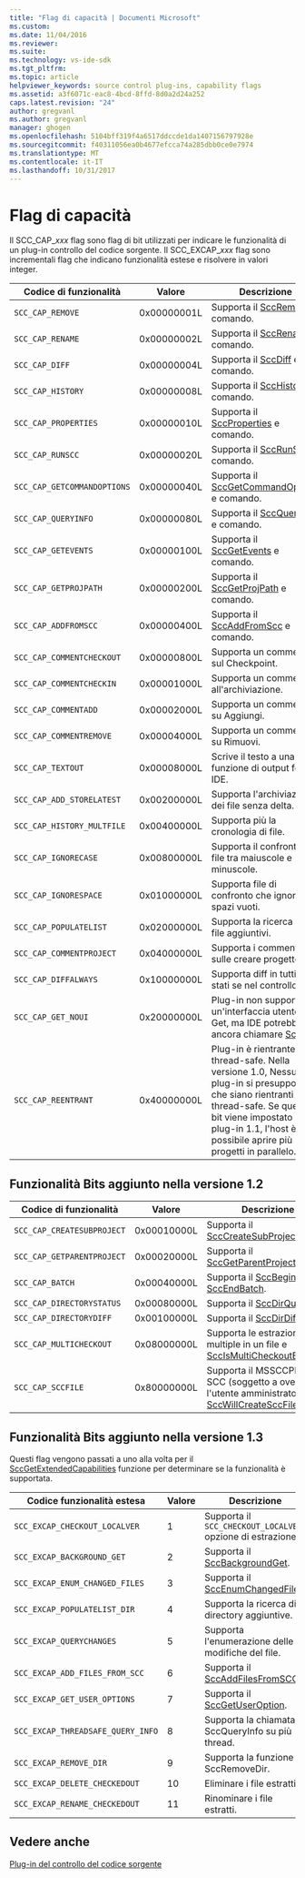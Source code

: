 ```yaml
---
title: "Flag di capacità | Documenti Microsoft"
ms.custom: 
ms.date: 11/04/2016
ms.reviewer: 
ms.suite: 
ms.technology: vs-ide-sdk
ms.tgt_pltfrm: 
ms.topic: article
helpviewer_keywords: source control plug-ins, capability flags
ms.assetid: a3f6071c-eac8-4bcd-8ffd-8d0a2d24a252
caps.latest.revision: "24"
author: gregvanl
ms.author: gregvanl
manager: ghogen
ms.openlocfilehash: 5104bff319f4a6517ddccde1da1407156797928e
ms.sourcegitcommit: f40311056ea0b4677efcca74a285dbb0ce0e7974
ms.translationtype: MT
ms.contentlocale: it-IT
ms.lasthandoff: 10/31/2017
---
```

# <a name="capability-flags"></a>Flag di capacità
Il SCC_CAP_*xxx* flag sono flag di bit utilizzati per indicare le funzionalità di un plug-in controllo del codice sorgente. Il SCC_EXCAP_*xxx* flag sono incrementali flag che indicano funzionalità estese e risolvere in valori integer.  
  
|Codice di funzionalità|Valore|Descrizione|  
|---------------------|-----------|-----------------|  
|`SCC_CAP_REMOVE`|0x00000001L|Supporta il [SccRemove](../extensibility/sccremove-function.md) e comando.|  
|`SCC_CAP_RENAME`|0x00000002L|Supporta il [SccRename](../extensibility/sccrename-function.md) e comando.|  
|`SCC_CAP_DIFF`|0x00000004L|Supporta il [SccDiff](../extensibility/sccdiff-function.md) e comando.|  
|`SCC_CAP_HISTORY`|0x00000008L|Supporta il [SccHistory](../extensibility/scchistory-function.md) e comando.|  
|`SCC_CAP_PROPERTIES`|0x00000010L|Supporta il [SccProperties](../extensibility/sccproperties-function.md) e comando.|  
|`SCC_CAP_RUNSCC`|0x00000020L|Supporta il [SccRunScc](../extensibility/sccrunscc-function.md) e comando.|  
|`SCC_CAP_GETCOMMANDOPTIONS`|0x00000040L|Supporta il [SccGetCommandOptions](../extensibility/sccgetcommandoptions-function.md) e comando.|  
|`SCC_CAP_QUERYINFO`|0x00000080L|Supporta il [SccQueryInfo](../extensibility/sccqueryinfo-function.md) e comando.|  
|`SCC_CAP_GETEVENTS`|0x00000100L|Supporta il [SccGetEvents](../extensibility/sccgetevents-function.md) e comando.|  
|`SCC_CAP_GETPROJPATH`|0x00000200L|Supporta il [SccGetProjPath](../extensibility/sccgetprojpath-function.md) e comando.|  
|`SCC_CAP_ADDFROMSCC`|0x00000400L|Supporta il [SccAddFromScc](../extensibility/sccaddfromscc-function.md) e comando.|  
|`SCC_CAP_COMMENTCHECKOUT`|0x00000800L|Supporta un commento sul Checkpoint.|  
|`SCC_CAP_COMMENTCHECKIN`|0x00001000L|Supporta un commento all'archiviazione.|  
|`SCC_CAP_COMMENTADD`|0x00002000L|Supporta un commento su Aggiungi.|  
|`SCC_CAP_COMMENTREMOVE`|0x00004000L|Supporta un commento su Rimuovi.|  
|`SCC_CAP_TEXTOUT`|0x00008000L|Scrive il testo a una funzione di output fornito IDE.|  
|`SCC_CAP_ADD_STORELATEST`|0x00200000L|Supporta l'archiviazione dei file senza delta.|  
|`SCC_CAP_HISTORY_MULTFILE`|0x00400000L|Supporta più la cronologia di file.|  
|`SCC_CAP_IGNORECASE`|0x00800000L|Supporta il confronto di file tra maiuscole e minuscole.|  
|`SCC_CAP_IGNORESPACE`|0x01000000L|Supporta file di confronto che ignora gli spazi vuoti.|  
|`SCC_CAP_POPULATELIST`|0x02000000L|Supporta la ricerca dei file aggiuntivi.|  
|`SCC_CAP_COMMENTPROJECT`|0x04000000L|Supporta i commenti sulle creare progetto.|  
|`SCC_CAP_DIFFALWAYS`|0x10000000L|Supporta diff in tutti gli stati se nel controllo.|  
|`SCC_CAP_GET_NOUI`|0x20000000L|Plug-in non supporta un'interfaccia utente per Get, ma IDE potrebbe ancora chiamare [SccGet](../extensibility/sccget-function.md).|  
|`SCC_CAP_REENTRANT`|0x40000000L|Plug-in è rientrante e thread-safe. Nella versione 1.0, Nessun plug-in si presuppone che siano rientranti e thread-safe. Se questo bit viene impostato un plug-in 1.1, l'host è possibile aprire più progetti in parallelo.|  
  
## <a name="capability-bits-added-in-version-12"></a>Funzionalità Bits aggiunto nella versione 1.2  
  
|Codice di funzionalità|Valore|Descrizione|  
|---------------------|-----------|-----------------|  
|`SCC_CAP_CREATESUBPROJECT`|0x00010000L|Supporta il [SccCreateSubProject](../extensibility/scccreatesubproject-function.md).|  
|`SCC_CAP_GETPARENTPROJECT`|0x00020000L|Supporta il [SccGetParentProjectPath](../extensibility/sccgetparentprojectpath-function.md).|  
|`SCC_CAP_BATCH`|0x00040000L|Supporta il [SccBeginBatch](../extensibility/sccbeginbatch-function.md) e [SccEndBatch](../extensibility/sccendbatch-function.md).|  
|`SCC_CAP_DIRECTORYSTATUS`|0x00080000L|Supporta il [SccDirQueryInfo](../extensibility/sccdirqueryinfo-function.md).|  
|`SCC_CAP_DIRECTORYDIFF`|0x00100000L|Supporta il [SccDirDiff](../extensibility/sccdirdiff-function.md).|  
|`SCC_CAP_MULTICHECKOUT`|0x08000000L|Supporta le estrazioni multiple in un file e [SccIsMultiCheckoutEnabled](../extensibility/sccismulticheckoutenabled-function.md).|  
|`SCC_CAP_SCCFILE`|0x80000000L|Supporta il MSSCCPRJ. File SCC (soggetto a override o l'utente amministratore) e [SccWillCreateSccFile](../extensibility/sccwillcreatesccfile-function.md).|  
  
## <a name="capability-bits-added-in-version-13"></a>Funzionalità Bits aggiunto nella versione 1.3  
 Questi flag vengono passati a uno alla volta per il [SccGetExtendedCapabilities](../extensibility/sccgetextendedcapabilities-function.md) funzione per determinare se la funzionalità è supportata.  
  
|Codice funzionalità estesa|Valore|Descrizione|  
|------------------------------|-----------|-----------------|  
|`SCC_EXCAP_CHECKOUT_LOCALVER`|1|Supporta il `SCC_CHECKOUT_LOCALVER` opzione di estrazione.|  
|`SCC_EXCAP_BACKGROUND_GET`|2|Supporta il [SccBackgroundGet](../extensibility/sccbackgroundget-function.md).|  
|`SCC_EXCAP_ENUM_CHANGED_FILES`|3|Supporta il [SccEnumChangedFiles](../extensibility/sccenumchangedfiles-function.md).|  
|`SCC_EXCAP_POPULATELIST_DIR`|4|Supporta la ricerca di directory aggiuntive.|  
|`SCC_EXCAP_QUERYCHANGES`|5|Supporta l'enumerazione delle modifiche del file.|  
|`SCC_EXCAP_ADD_FILES_FROM_SCC`|6|Supporta il [SccAddFilesFromSCC](../extensibility/sccaddfilesfromscc-function.md).|  
|`SCC_EXCAP_GET_USER_OPTIONS`|7|Supporta il [SccGetUserOption](../extensibility/sccgetuseroption-function.md).|  
|`SCC_EXCAP_THREADSAFE_QUERY_INFO`|8|Supporta la chiamata di SccQueryInfo su più thread.|  
|`SCC_EXCAP_REMOVE_DIR`|9|Supporta la funzione SccRemoveDir.|  
|`SCC_EXCAP_DELETE_CHECKEDOUT`|10|Eliminare i file estratti.|  
|`SCC_EXCAP_RENAME_CHECKEDOUT`|11|Rinominare i file estratti.|  
  
## <a name="see-also"></a>Vedere anche  
 [Plug-in del controllo del codice sorgente](../extensibility/source-control-plug-ins.md)